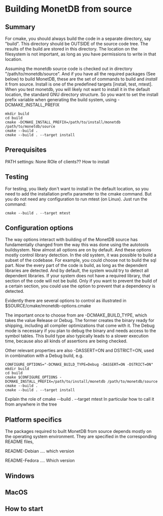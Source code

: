 # Building MonetDB from source

## Summary

For cmake, you should always build the code in a separate directory, say "build". This directory should be OUTSIDE of the source code tree. The results of the build are stored in this directory. The location on the filesystem is not important, as long as you have permissions to write in that location.

Assuming the monetdb source code is checked out in  directory "/path/to/monetdb/source". And if you have all the required packages (See below) to build MonetDB, these are the set of commands  to build and *install* it from source. Install is one of the predefined targets [install, test, mtest]. When you test monetdb, you will likely not want to install it in the default location, the standard GNU directory structure. So you want to set the install prefix variable when generating the build system, using -DCMAKE_INSTALL_PREFIX

```
mkdir build
cd build
cmake -DCMAKE_INSTALL_PREFIX=/path/to/install/monetdb /path/to/monetdb/source
cmake --build .
cmake --build . --target install
```

## Prerequisites
PATH settings: None
ROle of clients?? How to install

## Testing
For testing, you likely don't want to install in the default location, so you need to add the installation prefix parameter to the cmake command. But you do not need any configuration to run mtest (on Linux). Just run the command:

```
cmake --build . --target mtest
```

## Configuration options

The way options interact with building of the MonetDB source has fundamentally changed from the way this was done using the autotools buildsystem. Now almost all options are on by default. And these options mostly control library detection. In the old system, it was possible to build a subset of the codebase. For example, you could choose not to build the sql part. Now the every part of the code is build, as long as the dependent libraries are detected. And by default, the system would try to detect all dependent libraries. If your system does not have a required library, that section of the code will not be build. Only if you want to prevent the build of a certain section, you could use the option to prevent that a dependency is detected.

Evidently there are several options to control as illustrated in $SOURCE/cmake/monetdb-options.cmake

The important once to choose from are -DCMAKE\_BUILD\_TYPE, which takes the value Release or Debug.
The former creates the binary ready for shipping, including all compiler optimizations that come with it.
The Debug mode is necessary if you plan to debug the binary and needs access to the symbol tables.
This build type also typically leads to a slower execution time, because also all kinds of assertions
are being checked.

Other  relevant properties are also -DASSERT=ON and DSTRICT=ON, used in combination with a Debug build, e.g.

```
CONFIGURE_OPTIONS="-DCMAKE_BUILD_TYPE=Debug -DASSERT=ON -DSTRICT=ON"
mkdir build
cd build
cmake $CONFIGURE_OPTIONS -DCMAKE_INSTALL_PREFIX=/path/to/install/monetdb /path/to/monetdb/source
cmake --build .
cmake --build . --target install
```

Explain the role of cmake --build . --target mtest
In particular how to call it from anywhere in the tree

## Platform specifics
The packages required to built MonetDB from source depends mostly on the operating system environment. 
They are specified in the corresponding README files,

README-Debian .... which version

README-Fedora .... Which version


## Windows

## MacOS

## How to start
